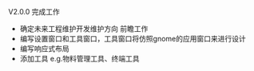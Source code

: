 V2.0.0
完成工作
- 确定未来工程维护开发维护方向
前瞻工作
- 编写设置窗口和工具窗口，工具窗口将仿照gnome的应用窗口来进行设计
- 编写响应式布局
- 添加工具 e.g.物料管理工具、终端工具